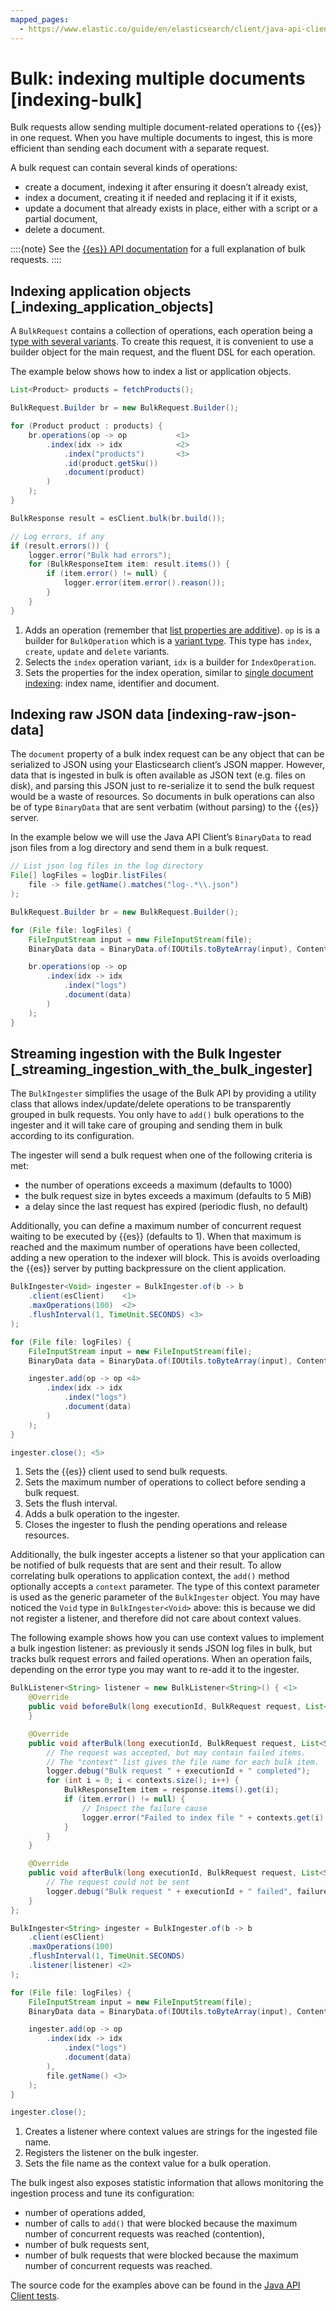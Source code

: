 ```yaml
---
mapped_pages:
  - https://www.elastic.co/guide/en/elasticsearch/client/java-api-client/current/indexing-bulk.html
---
```


# Bulk: indexing multiple documents [indexing-bulk]

Bulk requests allow sending multiple document-related operations to {{es}} in one request. When you have multiple documents to ingest, this is more efficient than sending each document with a separate request.

A bulk request can contain several kinds of operations:

* create a document, indexing it after ensuring it doesn’t already exist,
* index a document, creating it if needed and replacing it if it exists,
* update a document that already exists in place, either with a script or a partial document,
* delete a document.

::::{note}
See the [{{es}} API documentation](https://www.elastic.co/docs/api/doc/elasticsearch/operation/operation-bulk) for a full explanation of bulk requests.
::::



## Indexing application objects [_indexing_application_objects]

A `BulkRequest` contains a collection of operations, each operation being a [type with several variants](/reference/variant-types.md). To create this request, it is convenient to use a builder object for the main request, and the fluent DSL for each operation.

The example below shows how to index a list or application objects.

```java
List<Product> products = fetchProducts();

BulkRequest.Builder br = new BulkRequest.Builder();

for (Product product : products) {
    br.operations(op -> op           <1>
        .index(idx -> idx            <2>
            .index("products")       <3>
            .id(product.getSku())
            .document(product)
        )
    );
}

BulkResponse result = esClient.bulk(br.build());

// Log errors, if any
if (result.errors()) {
    logger.error("Bulk had errors");
    for (BulkResponseItem item: result.items()) {
        if (item.error() != null) {
            logger.error(item.error().reason());
        }
    }
}
```

1. Adds an operation (remember that [list properties are additive](/reference/lists-maps.md)). `op` is is a builder for `BulkOperation` which is a [variant type](/reference/variant-types.md). This type has `index`, `create`, `update` and `delete` variants.
2. Selects the `index` operation variant, `idx` is a builder for `IndexOperation`.
3. Sets the properties for the index operation, similar to [single document indexing](/reference/indexing.md): index name, identifier and document.



## Indexing raw JSON data [indexing-raw-json-data]

The `document` property of a bulk index request can be any object that can be serialized to JSON using your Elasticsearch client’s JSON mapper. However, data that is ingested in bulk is often available as JSON text (e.g. files on disk), and parsing this JSON just to re-serialize it to send the bulk request would be a waste of resources. So documents in bulk operations can also be of type `BinaryData` that are sent verbatim (without parsing) to the {{es}} server.

In the example below we will use the Java API Client’s `BinaryData` to read json files from a log directory and send them in a bulk request.

```java
// List json log files in the log directory
File[] logFiles = logDir.listFiles(
    file -> file.getName().matches("log-.*\\.json")
);

BulkRequest.Builder br = new BulkRequest.Builder();

for (File file: logFiles) {
    FileInputStream input = new FileInputStream(file);
    BinaryData data = BinaryData.of(IOUtils.toByteArray(input), ContentType.APPLICATION_JSON);

    br.operations(op -> op
        .index(idx -> idx
            .index("logs")
            .document(data)
        )
    );
}
```


## Streaming ingestion with the Bulk Ingester [_streaming_ingestion_with_the_bulk_ingester]

The `BulkIngester` simplifies the usage of the Bulk API by providing a utility class that allows index/update/delete operations to be transparently grouped in bulk requests. You only have to `add()` bulk operations to the ingester and it will take care of grouping and sending them in bulk according to its configuration.

The ingester will send a bulk request when one of the following criteria is met:

* the number of operations exceeds a maximum (defaults to 1000)
* the bulk request size in bytes exceeds a maximum (defaults to 5 MiB)
* a delay since the last request has expired (periodic flush, no default)

Additionally, you can define a maximum number of concurrent request waiting to be executed by {{es}} (defaults to 1). When that maximum is reached and the maximum number of operations have been collected, adding a new operation to the indexer will block. This is avoids overloading the {{es}} server by putting backpressure on the client application.

```java
BulkIngester<Void> ingester = BulkIngester.of(b -> b
    .client(esClient)    <1>
    .maxOperations(100)  <2>
    .flushInterval(1, TimeUnit.SECONDS) <3>
);

for (File file: logFiles) {
    FileInputStream input = new FileInputStream(file);
    BinaryData data = BinaryData.of(IOUtils.toByteArray(input), ContentType.APPLICATION_JSON);

    ingester.add(op -> op <4>
        .index(idx -> idx
            .index("logs")
            .document(data)
        )
    );
}

ingester.close(); <5>
```

1. Sets the {{es}} client used to send bulk requests.
2. Sets the maximum number of operations to collect before sending a bulk request.
3. Sets the flush interval.
4. Adds a bulk operation to the ingester.
5. Closes the ingester to flush the pending operations and release resources.


Additionally, the bulk ingester accepts a listener so that your application can be notified of bulk requests that are sent and their result. To allow correlating bulk operations to application context, the `add()` method optionally accepts a `context` parameter. The type of this context parameter is used as the generic parameter of the `BulkIngester` object. You may have noticed the `Void` type in `BulkIngester<Void>` above: this is because we did not register a listener, and therefore did not care about context values.

The following example shows how you can use context values to implement a bulk ingestion listener: as previously it sends JSON log files in bulk, but tracks bulk request errors and failed operations. When an operation fails, depending on the error type you may want to re-add it to the ingester.

```java
BulkListener<String> listener = new BulkListener<String>() { <1>
    @Override
    public void beforeBulk(long executionId, BulkRequest request, List<String> contexts) {
    }

    @Override
    public void afterBulk(long executionId, BulkRequest request, List<String> contexts, BulkResponse response) {
        // The request was accepted, but may contain failed items.
        // The "context" list gives the file name for each bulk item.
        logger.debug("Bulk request " + executionId + " completed");
        for (int i = 0; i < contexts.size(); i++) {
            BulkResponseItem item = response.items().get(i);
            if (item.error() != null) {
                // Inspect the failure cause
                logger.error("Failed to index file " + contexts.get(i) + " - " + item.error().reason());
            }
        }
    }

    @Override
    public void afterBulk(long executionId, BulkRequest request, List<String> contexts, Throwable failure) {
        // The request could not be sent
        logger.debug("Bulk request " + executionId + " failed", failure);
    }
};

BulkIngester<String> ingester = BulkIngester.of(b -> b
    .client(esClient)
    .maxOperations(100)
    .flushInterval(1, TimeUnit.SECONDS)
    .listener(listener) <2>
);

for (File file: logFiles) {
    FileInputStream input = new FileInputStream(file);
    BinaryData data = BinaryData.of(IOUtils.toByteArray(input), ContentType.APPLICATION_JSON);

    ingester.add(op -> op
        .index(idx -> idx
            .index("logs")
            .document(data)
        ),
        file.getName() <3>
    );
}

ingester.close();
```

1. Creates a listener where context values are strings for the ingested file name.
2. Registers the listener on the bulk ingester.
3. Sets the file name as the context value for a bulk operation.


The bulk ingest also exposes statistic information that allows monitoring the ingestion process and tune its configuration:

* number of operations added,
* number of calls to `add()` that were blocked because the maximum number of concurrent requests was reached (contention),
* number of bulk requests sent,
* number of bulk requests that were blocked because the maximum number of concurrent requests was reached.

The source code for the examples above can be found in the [Java API Client tests](https://github.com/elastic/elasticsearch-java/tree/master/java-client/src/test/java/co/elastic/clients/documentation).

